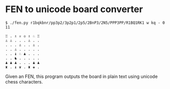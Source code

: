# FEN to unicode board converter

```
$ ./fen.py r1bqkbnr/pp3p2/3p2p1/2p5/2BnP3/2N5/PPP3PP/R1BQ1RK1 w kq - 0 11

♖ . ♗ ♕ ♔ ♗ ♘ ♖
♙ ♙ . . . ♙ . .
. . . ♙ . . ♙ .
. . ♙ . . . . .
. . ♝ ♘ ♟ . . .
. . ♞ . . . . .
♟ ♟ ♟ . . . ♟ ♟
♜ . ♝ ♛ . ♜ ♚ .
```

Given an FEN, this program outputs the board in plain text using unicode chess characters.
